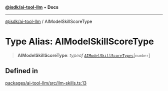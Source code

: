 [**@isdk/ai-tool-llm**](../README.md) • **Docs**

***

[@isdk/ai-tool-llm](../globals.md) / AIModelSkillScoreType

# Type Alias: AIModelSkillScoreType

> **AIModelSkillScoreType**: *typeof* [`AIModelSkillScoreTypes`](../variables/AIModelSkillScoreTypes.md)\[`number`\]

## Defined in

[packages/ai-tool-llm/src/llm-skills.ts:13](https://github.com/isdk/ai-tool-llm.js/blob/315c5c48f20c16c3cb62039cc17ee2a5600b85aa/src/llm-skills.ts#L13)
